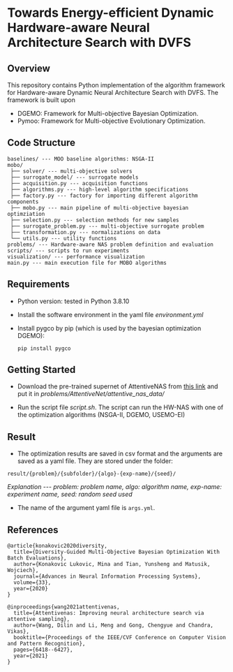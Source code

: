 # Towards Energy-efficient Dynamic Hardware-aware Neural Architecture Search with DVFS

## Overview

This repository contains Python implementation of the algorithm framework for Hardware-aware Dynamic Neural Architecture Search with DVFS. The framework is built upon 
- DGEMO: Framework for Multi-objective Bayesian Optimization.
- Pymoo: Framework for Multi-objective Evolutionary Optimization.


## Code Structure

```
baselines/ --- MOO baseline algorithms: NSGA-II
mobo/
 ├── solver/ --- multi-objective solvers
 ├── surrogate_model/ --- surrogate models
 ├── acquisition.py --- acquisition functions
 ├── algorithms.py --- high-level algorithm specifications
 ├── factory.py --- factory for importing different algorithm components
 ├── mobo.py --- main pipeline of multi-objective bayesian optimziation
 ├── selection.py --- selection methods for new samples
 ├── surrogate_problem.py --- multi-objective surrogate problem
 ├── transformation.py --- normalizations on data
 └── utils.py --- utility functions
problems/ --- Hardware-aware NAS problem definition and evaluation
scripts/ --- scripts to run experiments
visualization/ --- performance visualization
main.py --- main execution file for MOBO algorithms
```

## Requirements

- Python version: tested in Python 3.8.10

- Install the software environment in the yaml file *environment.yml*

- Install pygco by pip (which is used by the bayesian optimization DGEMO):

  ```
  pip install pygco
  ```

## Getting Started

- Download the pre-trained supernet of AttentiveNAS from [this link](https://drive.google.com/file/d/1cCla-OQNIAn-rjsY2b832DuP59ZKr8uh/view?usp=sharing) and put it in *problems/AttentiveNet/attentive_nas_data/*

- Run the script file *script.sh*. The script can run the HW-NAS with one of the optimization algorithms (NSGA-II, DGEMO, USEMO-EI)


## Result

- The optimization results are saved in csv format and the arguments are saved as a yaml file. They are stored under the folder:

```
result/{problem}/{subfolder}/{algo}-{exp-name}/{seed}/
```

*Explanation --- problem: problem name, algo: algorithm name, exp-name: experiment name, seed: random seed used*

- The name of the argument yaml file is `args.yml`.


## References

```
@article{konakovic2020diversity,
  title={Diversity-Guided Multi-Objective Bayesian Optimization With Batch Evaluations},
  author={Konakovic Lukovic, Mina and Tian, Yunsheng and Matusik, Wojciech},
  journal={Advances in Neural Information Processing Systems},
  volume={33},
  year={2020}
}
```

```
@inproceedings{wang2021attentivenas,
  title={Attentivenas: Improving neural architecture search via attentive sampling},
  author={Wang, Dilin and Li, Meng and Gong, Chengyue and Chandra, Vikas},
  booktitle={Proceedings of the IEEE/CVF Conference on Computer Vision and Pattern Recognition},
  pages={6418--6427},
  year={2021}
}
```
